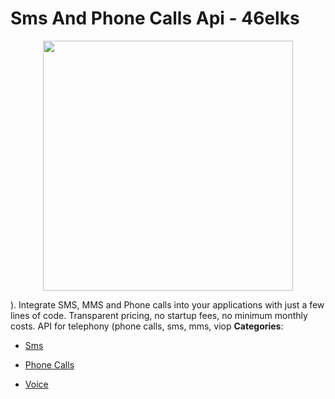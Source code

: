 # Sms And Phone Calls Api - 46elks

<p align="center">
    <img width="400" src="https://raw.githubusercontent.com/awesome-apis/awesome-apis/apis/sms-and-phone-calls-api-46elks/logo_256x256.png" />
</p>


). Integrate SMS, MMS and Phone calls into your applications with just a few lines of code. Transparent pricing, no startup fees, no minimum monthly costs. API for telephony (phone calls, sms, mms, viop
**Categories**:

- [Sms](https://github/awesome-apis/awesome-apis#sms)

- [Phone Calls](https://github/awesome-apis/awesome-apis#phone-calls)

- [Voice](https://github/awesome-apis/awesome-apis#voice)



